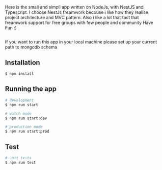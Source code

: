 Here is the small and simpli app written on NodeJs, with NestJS and Typescript. I choose NestJs freamwork becouse i like how they realise project architecture and MVC pattern.
Also i like a lot that fact that freamwork support for free groups with few people and community
Have Fun :)

##
If you want to run this app in your local machine please set up your current path to mongodb schema

## Installation

```bash
$ npm install
```

## Running the app

```bash
# development
$ npm run start

# watch mode
$ npm run start:dev

# production mode
$ npm run start:prod
```

## Test

```bash
# unit tests
$ npm run test

